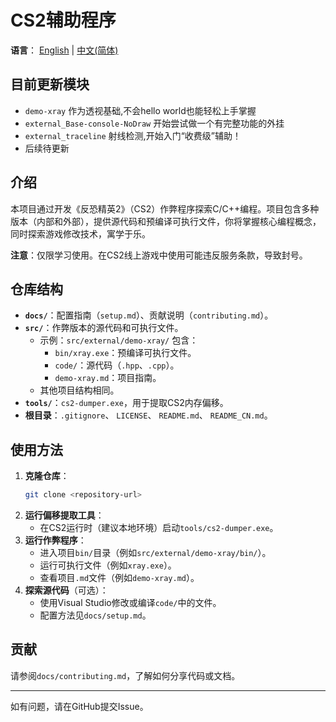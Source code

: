 # CS2辅助程序

**语言**： [English](README.md) | [中文(简体)](#)

## 目前更新模块
- `demo-xray` 作为透视基础,不会hello world也能轻松上手掌握
- `external_Base-console-NoDraw` 开始尝试做一个有完整功能的外挂
- `external_traceline` 射线检测,开始入门“收费级”辅助！
- 后续待更新

## 介绍
本项目通过开发《反恐精英2》（CS2）作弊程序探索C/C++编程。项目包含多种版本（内部和外部），提供源代码和预编译可执行文件，你将掌握核心编程概念，同时探索游戏修改技术，寓学于乐。

**注意**：仅限学习使用。在CS2线上游戏中使用可能违反服务条款，导致封号。

## 仓库结构
- **`docs/`**：配置指南（`setup.md`）、贡献说明（`contributing.md`）。
- **`src/`**：作弊版本的源代码和可执行文件。
  - 示例：`src/external/demo-xray/` 包含：
    - `bin/xray.exe`：预编译可执行文件。
    - `code/`：源代码（`.hpp`、`.cpp`）。
    - `demo-xray.md`：项目指南。
  - 其他项目结构相同。
- **`tools/`**：`cs2-dumper.exe`，用于提取CS2内存偏移。
- **根目录**：`.gitignore`、 `LICENSE`、 `README.md`、 `README_CN.md`。

## 使用方法
1. **克隆仓库**：
   ```bash
   git clone <repository-url>
   ```
2. **运行偏移提取工具**：
   - 在CS2运行时（建议本地环境）启动`tools/cs2-dumper.exe`。
3. **运行作弊程序**：
   - 进入项目`bin/`目录（例如`src/external/demo-xray/bin/`）。
   - 运行可执行文件（例如`xray.exe`）。
   - 查看项目`.md`文件（例如`demo-xray.md`）。
4. **探索源代码**（可选）：
   - 使用Visual Studio修改或编译`code/`中的文件。
   - 配置方法见`docs/setup.md`。

## 贡献
请参阅`docs/contributing.md`，了解如何分享代码或文档。

---

如有问题，请在GitHub提交Issue。